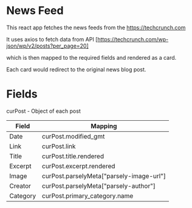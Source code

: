 # News Feed

This react app fetches the news feeds from the https://techcrunch.com

It uses axios to fetch data from API [https://techcrunch.com/wp-json/wp/v2/posts?per_page=20]

which is then mapped to the required fields and rendered as a card.

Each card would redirect to the original news blog post.

# Fields 

curPost - Object of each post

|Field|Mapping|
|-|-|
|Date|curPost.modified_gmt|
|Link|curPost.link|
|Title |curPost.title.rendered|
|Excerpt| curPost.excerpt.rendered|
|Image| curPost.parselyMeta["parsely-image-url"]|
|Creator | curPost.parselyMeta["parsely-author"]|
|Category| curPost.primary_category.name|
